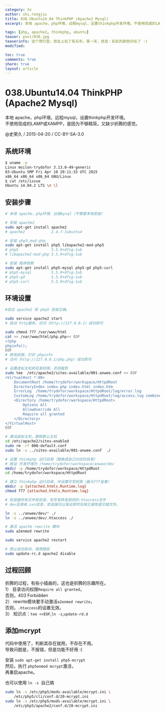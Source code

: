 ```yaml
---
category: 3x
author: shi.rongjiu
title: 038.Ubuntu14.04 ThinkPHP (Apache2 Mysql)
excerpt: 本地 apache，php环境，远程mysql，设置thinkphp开发环境。不使用现成的LAMP或XAMPP，是因为不够精简，又缺少折腾的感觉。

tags: [php, apache2, thinkphp, ubuntu]
teaser: post/038.jpg
teaserinfo: 这个爬行垫，孩在上玩了有五年。某一天，孩说：彩虹的颜色印反了 :(
modified: 

toc: true
comments: true
share: true
layout: article
---
```


# 038.Ubuntu14.04 ThinkPHP (Apache2 Mysql)

本地 apache，php环境，远程mysql，设置thinkphp开发环境。  
不使用现成的LAMP或XAMPP，是因为不够精简，又缺少折腾的感觉。

@史荣久 / 2015-04-20 / CC-BY-SA-3.0  

## 系统环境

``` bash
$ uname -a
Linux moilon-trydofor 3.13.0-49-generic 
83-Ubuntu SMP Fri Apr 10 20:11:33 UTC 2015 
x86_64 x86_64 x86_64 GNU/Linux
$ cat /etc/issue
Ubuntu 14.04.2 LTS \n \l
```

## 安装步骤

``` bash
# 本地 apache，php环境，远程mysql（不需要本地安装）

# 安装 apache2
sudo apt-get install apache2
# apache2            2.4.7-1ubuntu4

# 安装 php5,mod-php
sudo apt-get install php5 libapache2-mod-php5
# php5               5.5.9+dfsg-1ub
# libapache2-mod-php 5.5.9+dfsg-1ub

# 安装 程序依赖
sudo apt-get install php5-mysql php5-gd php5-curl
# php5-mysql         5.5.9+dfsg-1ub
# php5-gd            5.5.9+dfsg-1ub
# php5-curl          5.5.9+dfsg-1ub

```

## 环境设置

``` bash
#验证 apache2 和 php5 安装正确。

sudo service apache2 start
# 启动 http服务，访问（http://127.0.0.1）成功即可

sudo chmod 777 /var/www/html
cat >> /var/www/html/php.php<< EOF
<?php
phpinfo();
EOF
# 修改权限，打印 phpinfo
# 访问（http://127.0.0.1/php.php）成功即可

# 设置虚拟主机和目录权限，否则报告
sudo tee  /etc/apache2/sites-available/001-anwee.conf << EOF
<VirtualHost *:80>
    DocumentRoot /home/trydofor/workspace/HttpdRoot
    DirectoryIndex index.php index.html index.htm
    ErrorLog  /home/trydofor/workspace/HttpdRoot/log/error.log
    CustomLog /home/trydofor/workspace/HttpdRoot/log/access.log combined
    <Directory /home/trydofor/workspace/HttpdRoot>
        Options All
        AllowOverride All
        Require all granted
    </Directory>  
</VirtualHost>
EOF

# 激活虚拟主机，删除默认主机
cd /etc/apache2/sites-enabled
sudo rm -rf 000-default.conf
sudo ln -s ../sites-available/001-anwee.conf  ./

# 设置 thinkphp 运行目录（替换成自己对应的目录）
# 假设 开发环境为 /home/trydofor/workspace/anwee/dev
mkdir -p /home/trydofor/workspace/HttpdRoot
cd /home/trydofor/workspace/HttpdRoot

# 建立 thinkphp 运行目录，并设置可写权限（最大777省事）
mkdir -p {attached,htmls,Runtime,log}
chmod 777 {attached,htmls,Runtime,log}

# 软连接所有文件和目录，和写有转发规则的.htaccess文件
# dev目录有.svn信息，软连接可以保证即时反映又避免提交错文件。

ln -s ../anwee/dev/* ./
ln -s ../anwee/dev/.htaccess ./

# 激活 apache rewrite 模块 
sudo a2enmod rewrite

sudo service apache2 restart

# 禁止自动启动，随用随启
sudo update-rc.d apache2 disable
```

## 过程回顾

折腾的过程，有些小插曲的，这也是折腾的乐趣所在。  
1） 目录访问权限`Require all granted`，  
    否则，403 Forbidden  
2） rewrite模块要手动激活`a2enmod rewrite`，  
    否则，`.htaccess`的设置无效。  
3） 知识点：`tee <<EOF`,`ln -s`,`update-rd.d`

## 添加mcrypt

代码中使用了，判断其存在就用，不存在不用。  
导致问题是，不报错，但是功能不好用 :(

安装 `sudo apt-get install php5-mcrypt`  
然后，执行 `php5enmod mcrypt`激活，  
再重启apache。

也可以使用 `ln -s `自己搞  

``` bash
sudo ln -s /etc/php5/mods-available/mcrypt.ini \
    /etc/php5/cli/conf.d/20-mcrypt.ini
sudo ln -s /etc/php5/mods-available/mcrypt.ini \
    /etc/php5/apache2/conf.d/20-mcrypt.ini
```
